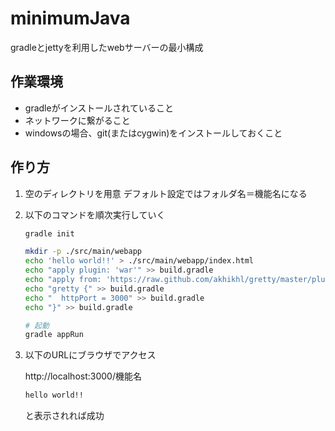 # minimumJava

gradleとjettyを利用したwebサーバーの最小構成

## 作業環境
- gradleがインストールされていること
- ネットワークに繋がること
- windowsの場合、git(またはcygwin)をインストールしておくこと

## 作り方
1. 空のディレクトリを用意
	デフォルト設定ではフォルダ名＝機能名になる

1. 以下のコマンドを順次実行していく
	```sh
	gradle init

	mkdir -p ./src/main/webapp
	echo 'hello world!!' > ./src/main/webapp/index.html
	echo "apply plugin: 'war'" >> build.gradle
	echo "apply from: 'https://raw.github.com/akhikhl/gretty/master/pluginScripts/gretty.plugin'" >> build.gradle
	echo "gretty {" >> build.gradle
	echo "	httpPort = 3000" >> build.gradle
	echo "}" >> build.gradle

	# 起動
	gradle appRun
	```

1. 以下のURLにブラウザでアクセス

	http://localhost:3000/機能名

	```html
	hello world!!
	```
	と表示されれば成功